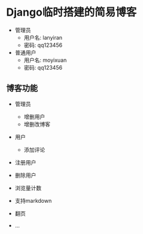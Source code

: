 # Django临时搭建的简易博客

- 管理员 
  - 用户名: lanyiran
  - 密码: qq123456
- 普通用户
  - 用户名: moyixuan 
  - 密码: qq123456
  
## 博客功能
- 管理员
  - 增删用户
  - 增删改博客
- 用户
  - 添加评论
  
- 注册用户
- 删除用户
- 浏览量计数
- 支持markdown
- 翻页
- ...
